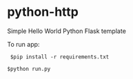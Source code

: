 # python-http

Simple Hello World Python Flask template

To run app:


 ``` $pip install -r requirements.txt```

 ``` $python run.py ```
